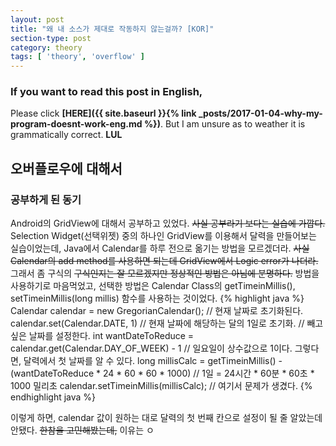 ```yaml
---
layout: post
title: "왜 내 소스가 제대로 작동하지 않는걸까? [KOR]"
section-type: post
category: theory
tags: [ 'theory', 'overflow' ]
---
```

### If you want to read this post in English,
Please click **[HERE]({{ site.baseurl }}{% link _posts/2017-01-04-why-my-program-doesnt-work-eng.md %})**. But I am unsure as to weather it is grammatically correct. **LUL**

## 오버플로우에 대해서  

### 공부하게 된 동기  

Android의 GridView에 대해서 공부하고 있었다. ~~사실 공부라기 보다는 실습에 가깝다.~~ Selection Widget(선택위젯) 중의 하나인 GridView를 이용해서 달력을 만들어보는 실습이었는데, Java에서 Calendar를 하루 전으로 옮기는 방법을 모르겠더라. ~~사실 Calendar의 add method를 사용하면 되는데 GridView에서 Logic error가 나더라.~~  
그래서 좀 구식의 ~~구식인지는 잘 모르겠지만 정상적인 방법은 아님에 분명하다.~~ 방법을 사용하기로 마음먹었고, 선택한 방법은 Calendar Class의 getTimeinMillis(), setTimeinMillis(long millis) 함수를 사용하는 것이었다.
{% highlight java %}
Calendar calendar = new GregorianCalendar(); // 현재 날짜로 초기화된다.
calendar.set(Calendar.DATE, 1) // 현재 날짜에 해당하는 달의 1일로 초기화.
// 빼고싶은 날짜를 설정한다.
int wantDateToReduce = calendar.get(Calendar.DAY_OF_WEEK) - 1 // 일요일이 상수값으로 1이다. 그렇다면, 달력에서 첫 날짜를 알 수 있다.
long millisCalc = getTimeinMillis() - (wantDateToReduce * 24 * 60 * 60 * 1000) // 1일 = 24시간 * 60분 * 60초 * 1000 밀리초
calendar.setTimeinMillis(millisCalc); // 여기서 문제가 생겼다.
{% endhighlight java %}

이렇게 하면, calendar 값이 원하는 대로 달력의 첫 번째 칸으로 설정이 될 줄 알았는데 안됐다. ~~한참을 고민해봤는데,~~ 이유는 ㅇ 
